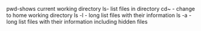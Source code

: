 pwd-shows current working directory
ls- list files in directory
cd~ - change to home working directory
ls -l - long list files with their information
ls -a - long list files with their information including hidden files
